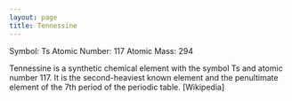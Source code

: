 ```yaml
---
layout: page
title: Tennessine
---
```


Symbol: Ts
Atomic Number: 117
Atomic Mass: 294

Tennessine is a synthetic chemical element with the symbol Ts and atomic number 117. It is the second-heaviest known element and the penultimate element of the 7th period of the periodic table. [Wikipedia]